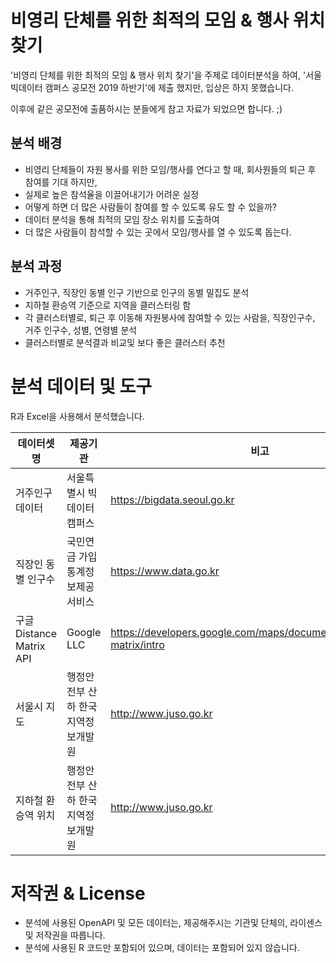 # 비영리 단체를 위한 최적의 모임 & 행사 위치 찾기

'비영리 단체를 위한 최적의 모임 & 행사 위치 찾기'을 주제로 데이터분석을 하여, '서울 빅데이터 캠퍼스 공모전 2019 하반기'에 제출 했지만, 입상은 하지 못했습니다.

이후에 같은 공모전에 출품하시는 분들에게 참고 자료가 되었으면 합니다. ;)

## 분석 배경
- 비영리 단체들이 자원 봉사를 위한 모임/행사를 연다고 할 때, 회사원들의 퇴근 후 참여를 기대 하지만,
- 실제로 높은 참석율을 이끌어내기가 어려운 실정
- 어떻게 하면 더 많은 사람들이 참여를 할 수 있도록 유도 할 수 있을까? 
- 데이터 분석을 통해 최적의 모임 장소 위치를 도출하여 
- 더 많은 사람들이 참석할 수 있는 곳에서 모임/행사를 열 수 있도록 돕는다.

## 분석 과정
- 거주인구, 직장인 동별 인구 기반으로 인구의 동별 밀집도 분석
- 지하철 환승역 기준으로 지역을 클러스터링 함
- 각 클러스터별로, 퇴근 후 이동해 자원봉사에 참여할 수 있는 사람을, 직장인구수, 거주 인구수, 성별, 연령별 분석
- 클러스터별로 분석결과 비교및 보다 좋은 클러스터 추천

# 분석 데이터 및 도구

R과 Excel을 사용해서 분석했습니다.

| 데이터셋명 | 제공기관 | 비고 |
| ----- | ----- | ----- |
|거주인구 데이터|서울특별시 빅데이터 캠퍼스|https://bigdata.seoul.go.kr|
|직장인 동 별 인구수|국민연금 가입 통계정보제공 서비스|https://www.data.go.kr|
|구글 Distance Matrix API|Google LLC|https://developers.google.com/maps/documentation/distance-matrix/intro|
|서울시 지도|행정안전부 산하 한국지역정보개발원|http://www.juso.go.kr|
|지하철 환승역 위치|행정안전부 산하 한국지역정보개발원|http://www.juso.go.kr|

# 저작권 & License
- 분석에 사용된 OpenAPI 및 모든 데이터는, 제공해주시는 기관및 단체의, 라이센스및 저작권을 따릅니다.
- 분석에 사용된 R 코드만 포함되어 있으며, 데이터는 포함되어 있지 않습니다.
